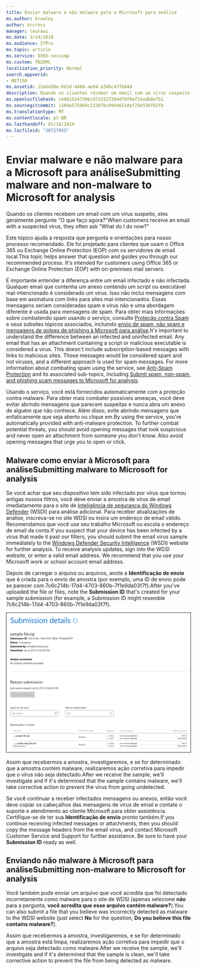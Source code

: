 ```yaml
---
title: Enviar malware e não malware para a Microsoft para análise
ms.author: krowley
author: kccross
manager: laurawi
ms.date: 3/14/2018
ms.audience: ITPro
ms.topic: article
ms.service: O365-seccomp
ms.custom: TN2DMC
localization_priority: Normal
search.appverid:
- MET150
ms.assetid: 12eba50e-661d-44b8-ae94-a34bc47fb84d
description: Quando os clientes receber um email com um vírus suspeito, eles geralmente askWhat faça eu posso fazer agora?
ms.openlocfilehash: ce062514739bcd732227204d70f8ef14adb8e7b1
ms.sourcegitcommit: 1169a5759b9c2336fbc89d4651daf29e556f62fb
ms.translationtype: MT
ms.contentlocale: pt-BR
ms.lasthandoff: 01/18/2019
ms.locfileid: "28727855"
---
```

# <a name="submitting-malware-and-non-malware-to-microsoft-for-analysis"></a><span data-ttu-id="26960-103">Enviar malware e não malware para a Microsoft para análise</span><span class="sxs-lookup"><span data-stu-id="26960-103">Submitting malware and non-malware to Microsoft for analysis</span></span>

<span data-ttu-id="26960-104">Quando os clientes recebem um email com um vírus suspeito, eles geralmente pergunte "O que faço agora?"</span><span class="sxs-lookup"><span data-stu-id="26960-104">When customers receive an email with a suspected virus, they often ask "What do I do now?"</span></span>
  
<span data-ttu-id="26960-p101">Este tópico ajuda a resposta que pergunta e orientações para nosso processo recomendado. Ele foi projetado para clientes que usam o Office 365 ou Exchange Online Protection (EOP) com os servidores de email local.</span><span class="sxs-lookup"><span data-stu-id="26960-p101">This topic helps answer that question and guides you through our recommended process. It's intended for customers using Office 365 or Exchange Online Protection (EOP) with on-premises mail servers.</span></span>
  
<span data-ttu-id="26960-p102">É importante entender a diferença entre um email infectado e não infectada. Qualquer email que contenha um anexo contendo um script ou executável mal-intencionado é considerado um vírus. Isso não inclui mensagens com base em assinatura com links para sites mal-intencionados. Essas mensagens seriam consideradas spam e vírus não e uma abordagem diferente é usada para mensagens de spam. Para obter mais informações sobre combatendo spam usando o serviço, consulte [Proteção contra Spam](anti-spam-and-anti-malware-protection.md) e seus subsites tópicos associados, incluindo [envio de spam, não spam e mensagens de golpes de phishing à Microsoft para análise](submit-spam-non-spam-and-phishing-scam-messages-to-microsoft-for-analysis.md).</span><span class="sxs-lookup"><span data-stu-id="26960-p102">It's important to understand the difference between an infected and uninfected email. Any email that has an attachment containing a script or malicious executable is considered a virus. This doesn't include subscription-based messages with links to malicious sites. Those messages would be considered spam and not viruses, and a different approach is used for spam messages. For more information about combating spam using the service, see [Anti-Spam Protection](anti-spam-and-anti-malware-protection.md) and its associated sub-topics, including [Submit spam, non-spam, and phishing scam messages to Microsoft for analysis](submit-spam-non-spam-and-phishing-scam-messages-to-microsoft-for-analysis.md).</span></span> 
  
<span data-ttu-id="26960-p103">Usando o serviço, você está fornecidos automaticamente com a proteção contra malware. Para obter mais combater possíveis ameaças, você deve evitar abrindo mensagens que parecem suspeitas e nunca abra um anexo de alguém que não conhece. Além disso, evite abrindo mensagens que enfaticamente que seja aberto ou clique em.</span><span class="sxs-lookup"><span data-stu-id="26960-p103">By using the service, you're automatically provided with anti-malware protection. To further combat potential threats, you should avoid opening messages that look suspicious and never open an attachment from someone you don't know. Also avoid opening messages that urge you to open or click.</span></span>
  
## <a name="submitting-malware-to-microsoft-for-analysis"></a><span data-ttu-id="26960-115">Malware como enviar à Microsoft para análise</span><span class="sxs-lookup"><span data-stu-id="26960-115">Submitting malware to Microsoft for analysis</span></span>

<span data-ttu-id="26960-p104">Se você achar que seu dispositivo tem sido infectado por vírus que tornou antigas nossos filtros, você deve enviar a amostra de vírus de email imediatamente para o site de [Inteligência de segurança do Windows Defender](https://www.microsoft.com/wdsi/filesubmission) (WSDI) para análise adicional. Para receber atualizações de análise, inscreva-se no site WDSI ou insira um endereço de email válido. Recomendamos que você use seu trabalho Microsoft ou escola o endereço de email da conta.</span><span class="sxs-lookup"><span data-stu-id="26960-p104">If you suspect that your device has been infected by a virus that made it past our filters, you should submit the email virus sample immediately to the [Windows Defender Security Intelligence](https://www.microsoft.com/wdsi/filesubmission) (WSDI) website for further analysis. To receive analysis updates, sign into the WDSI website, or enter a valid email address. We recommend that you use your Microsoft work or school account email address.</span></span> 
  
<span data-ttu-id="26960-119">Depois de carregar o arquivo ou arquivos, anote a **Identificação de envio** que é criada para o envio de amostra (por exemplo, uma ID de envio pode se parecer com 7c6c214b-17d4-4703-860b-7f1e9da03f7f).</span><span class="sxs-lookup"><span data-stu-id="26960-119">After you've uploaded the file or files, note the **Submission ID** that's created for your sample submission (for example, a Submission ID might resemble 7c6c214b-17d4-4703-860b-7f1e9da03f7f).</span></span> 
  
![Detalhes de envio no site Windows Defender Security Intelligence](media/EOP-Malware-Protection-Center.png)
  
<span data-ttu-id="26960-121">Assim que recebermos a amostra, investigaremos, e se for determinado que a amostra contém malware, realizaremos ação corretiva para impedir que o vírus não seja detectado.</span><span class="sxs-lookup"><span data-stu-id="26960-121">After we receive the sample, we'll investigate and if it's determined that the sample contains malware, we'll take corrective action to prevent the virus from going undetected.</span></span>
  
<span data-ttu-id="26960-p105">Se você continuar a receber infectados mensagens ou anexos, então você deve copiar os cabeçalhos das mensagens de vírus de email e contate o suporte e atendimento ao cliente Microsoft para obter assistência. Certifique-se de ter sua **Identificação de envio** pronto também.</span><span class="sxs-lookup"><span data-stu-id="26960-p105">If you continue receiving infected messages or attachments, then you should copy the message headers from the email virus, and contact Microsoft Customer Service and Support for further assistance. Be sure to have your **Submission ID** ready as well.</span></span> 
  
## <a name="submitting-non-malware-to-microsoft-for-analysis"></a><span data-ttu-id="26960-124">Enviando não malware à Microsoft para análise</span><span class="sxs-lookup"><span data-stu-id="26960-124">Submitting non-malware to Microsoft for analysis</span></span>

<span data-ttu-id="26960-125">Você também pode enviar um arquivo que você acredita que foi detectado incorretamente como malware para o site de WDSI (apenas selecione **não** para a pergunta, **você acredita que esse arquivo contém malware?**).</span><span class="sxs-lookup"><span data-stu-id="26960-125">You can also submit a file that you believe was incorrectly detected as malware to the WDSI website (just select **No** for the question, **Do you believe this file contains malware?**).</span></span>
  
<span data-ttu-id="26960-126">Assim que recebermos a amostra, investigaremos, e se for determinado que a amostra está limpa, realizaremos ação corretiva para impedir que o arquivo seja detectado como malware.</span><span class="sxs-lookup"><span data-stu-id="26960-126">After we receive the sample, we'll investigate and if it's determined that the sample is clean, we'll take corrective action to prevent the file from being detected as malware.</span></span>
  

